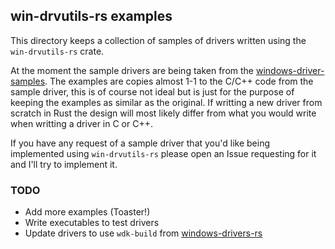 ## win-drvutils-rs examples
This directory keeps a collection of samples of drivers written using the `win-drvutils-rs` crate.

At the moment the sample drivers are being taken from the [windows-driver-samples](https://github.com/microsoft/Windows-driver-samples).
The examples are copies almost 1-1 to the C/C++ code from the sample driver, this is of course not ideal but is 
just for the purpose of keeping the examples as similar as the original. If writting a new driver from scratch in 
Rust the design will most likely differ from what you would write when writting a driver in C or C++. 

If you have any request of a sample driver that you'd like being implemented using `win-drvutils-rs` please open an 
Issue requesting for it and I'll try to implement it.

### TODO
- Add more examples (Toaster!)
- Write executables to test drivers
- Update drivers to use `wdk-build` from [windows-drivers-rs](https://github.com/microsoft/windows-drivers-rs)
